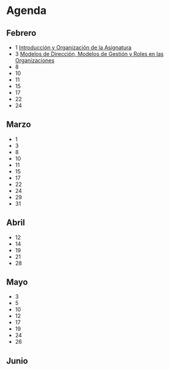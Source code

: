 # Agenda

## Febrero

* 1 [Introducción y Organización de la Asignatura](Introduccion.md)
* 3 [Modelos de Dirección, Modelos de Gestión y Roles en las Organizaciones](Organizaciones.md)
* 8
* 10
* 11
* 15
* 17
* 22
* 24

## Marzo

* 1
* 3
* 8
* 10
* 11
* 15
* 17
* 22
* 24
* 29
* 31


## Abril

* 12
* 14
* 19
* 21
* 28

## Mayo

* 3
* 5
* 10
* 12
* 17
* 19
* 24
* 26

## Junio
